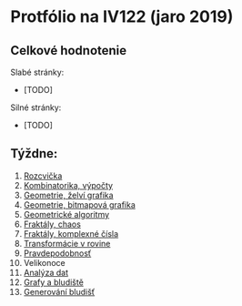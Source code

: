 # Protfólio na IV122 (jaro 2019)
## Celkové hodnotenie
Slabé stránky:
* [TODO]

Silné stránky:
* [TODO]

## Týždne:
1. [Rozcvička](portfolio/w1.md)
2. [Kombinatorika, výpočty](portfolio/w2.md)
3. [Geometrie, želví grafika](portfolio/w3.md)
4. [Geometrie, bitmapová grafika](portfolio/w4.md)
5. [Geometrické algoritmy](portfolio/w5.md)
6. [Fraktály, chaos](portfolio/w6.md)
7. [Fraktály, komplexné čísla](portfolio/w7.md)
8. [Transformácie v rovine](portfolio/w8.md)
9. [Pravdepodobnosť](portfolio/w9.md)
10. Velikonoce
11. [Analýza dat](portfolio/w11.md)
12. [Grafy a bludiště](portfolio/w12.md)
13. [Generování bludišť](portfolio/w13.md)
